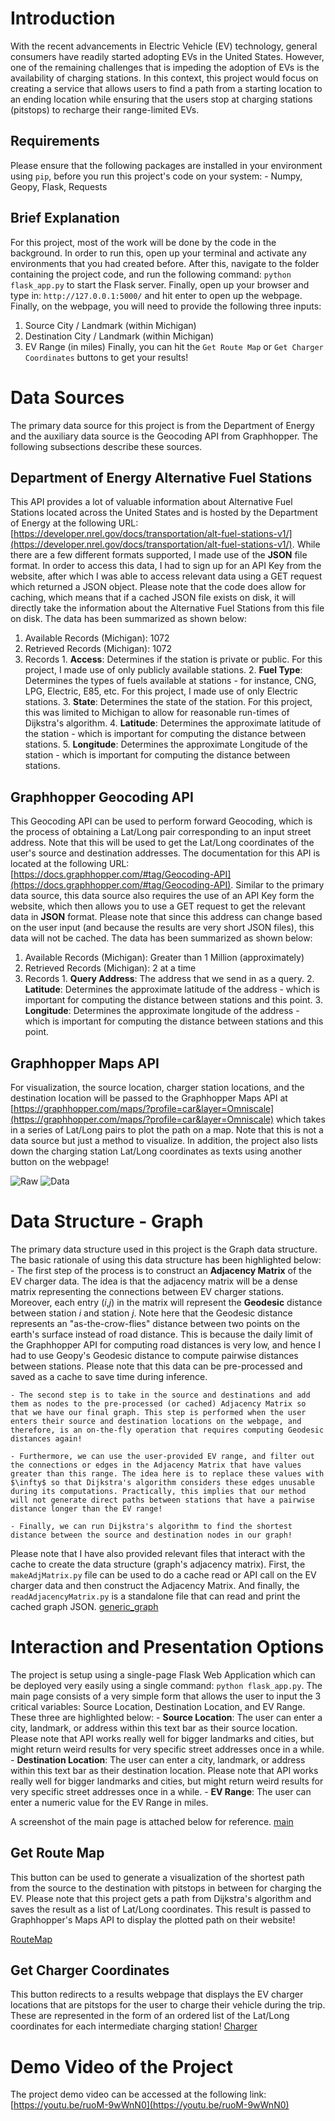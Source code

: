 # Introduction
With the recent advancements in Electric Vehicle (EV) technology, general consumers have readily started adopting EVs in the United States. However, one of the remaining challenges that is impeding the adoption of EVs is the availability of charging stations. In this context, this project would focus on creating a service that allows users to find a path from a starting location to an ending location while ensuring that the users stop at charging stations (pitstops) to recharge their range-limited EVs.

## Requirements
Please ensure that the following packages are installed in your environment using `pip`, before you run this project's code on your system:
    - Numpy, Geopy, Flask, Requests
## Brief Explanation
For this project, most of the work will be done by the code in the background. In order to run this, open up your terminal and activate any environments that you had created before. After this, navigate to the folder containing the project code, and run the following command: `python flask_app.py` to start the Flask server. Finally, open up your browser and type in: `http://127.0.0.1:5000/` and hit enter to open up the webpage. Finally, on the webpage, you will need to provide the following three inputs:
  1. Source City / Landmark (within Michigan)
  2. Destination City / Landmark (within Michigan)
  3. EV Range (in miles)
Finally, you can hit the `Get Route Map` or `Get Charger Coordinates` buttons to get your results!

# Data Sources
The primary data source for this project is from the Department of Energy and the auxiliary data source is the Geocoding API from Graphhopper. The following subsections describe these sources.

## Department of Energy Alternative Fuel Stations
This API provides a lot of valuable information about Alternative Fuel Stations located across the United States and is hosted by the Department of Energy at the following URL: [https://developer.nrel.gov/docs/transportation/alt-fuel-stations-v1/](https://developer.nrel.gov/docs/transportation/alt-fuel-stations-v1/). While there are a few different formats supported, I made use of the **JSON** file format. In order to access this data, I had to sign up for an API Key from the website, after which I was able to access relevant data using a GET request which returned a JSON object. Please note that the code does allow for caching, which means that if a cached JSON file exists on disk, it will directly take the information about the Alternative Fuel Stations from this file on disk. The data has been summarized as shown below:
  1. Available Records (Michigan): 1072
  2. Retrieved Records (Michigan): 1072
  3. Records
    1. **Access**: Determines if the station is private or public. For this project, I made use of only publicly available stations.
    2. **Fuel Type**: Determines the types of fuels available at stations - for instance, CNG, LPG, Electric, E85, etc. For this project, I made use of only Electric stations.
    3. **State**: Determines the state of the station. For this project, this was limited to Michigan to allow for reasonable run-times of Dijkstra's algorithm.
    4. **Latitude**: Determines the approximate latitude of the station - which is important for computing the distance between stations.
    5. **Longitude**: Determines the approximate Longitude of the station - which is important for computing the distance between stations.


## Graphhopper Geocoding API
This Geocoding API can be used to perform forward Geocoding, which is the process of obtaining a Lat/Long pair corresponding to an input street address. Note that this will be used to get the Lat/Long coordinates of the user's source and destination addresses. The documentation for this API is located at the following URL: [https://docs.graphhopper.com/#tag/Geocoding-API](https://docs.graphhopper.com/#tag/Geocoding-API). Similar to the primary data source, this data source also requires the use of an API Key form the website, which then allows you to use a GET request to get the relevant data in **JSON** format. Please note that since this address can change based on the user input (and because the results are very short JSON files), this data will not be cached. The data has been summarized as shown below:
  1. Available Records (Michigan): Greater than 1 Million (approximately)
  2. Retrieved Records (Michigan): 2 at a time
  3. Records
    1. **Query Address**: The address that we send in as a query.
    2. **Latitude**: Determines the approximate latitude of the address - which is important for computing the distance between stations and this point.
    3. **Longitude**: Determines the approximate longitude of the address - which is important for computing the distance between stations and this point.


## Graphhopper Maps API
For visualization, the source location, charger station locations, and the destination location will be passed to the Graphhopper Maps API at [https://graphhopper.com/maps/?profile=car&layer=Omniscale](https://graphhopper.com/maps/?profile=car&layer=Omniscale) which takes in a series of Lat/Long pairs to plot the path on a map. Note that this is not a data source but just a method to visualize. In addition, the project also lists down the charging station Lat/Long coordinates as texts using another button on the webpage!

![Raw](rawData.PNG)
![Data](data_graph.PNG)


# Data Structure - Graph
The primary data structure used in this project is the Graph data structure. The basic rationale of using this data structure has been highlighted below:
    - The first step of the process is to construct an **Adjacency Matrix** of the EV charger data. The idea is that the adjacency matrix will be a dense matrix representing the connections between EV charger stations. Moreover, each entry ($i$,$j$) in the matrix will represent the **Geodesic** distance between station $i$ and station $j$. Note here that the Geodesic distance represents an "as-the-crow-flies" distance between two points on the earth's surface instead of road distance. This is because the daily limit of the Graphhopper API for computing road distances is very low, and hence I had to use Geopy's Geodesic distance to compute pairwise distances between stations. Please note that this data can be pre-processed and saved as a cache to save time during inference.

    - The second step is to take in the source and destinations and add them as nodes to the pre-processed (or cached) Adjacency Matrix so that we have our final graph. This step is performed when the user enters their source and destination locations on the webpage, and therefore, is an on-the-fly operation that requires computing Geodesic distances again!

    - Furthermore, we can use the user-provided EV range, and filter out the connections or edges in the Adjacency Matrix that have values greater than this range. The idea here is to replace these values with $\infty$ so that Dijkstra's algorithm considers these edges unusable during its computations. Practically, this implies that our method will not generate direct paths between stations that have a pairwise distance longer than the EV range!

    - Finally, we can run Dijkstra's algorithm to find the shortest distance between the source and destination nodes in our graph!

Please note that I have also provided relevant files that interact with the cache to create the data structure (graph's adjacency matrix). First, the `makeAdjMatrix.py` file can be used to do a cache read or API call on the EV charger data and then construct the Adjacency Matrix. And finally, the `readAdjacencyMatrix.py` is a standalone file that can read and print the cached graph JSON.
[generic_graph](graph.png)

# Interaction and Presentation Options
The project is setup using a single-page Flask Web Application which can be deployed very easily using a single command: `python flask_app.py`. The main page consists of a very simple form that allows the user to input the 3 critical variables: Source Location, Destination Location, and EV Range. These three are highlighted below:
    - **Source Location**: The user can enter a city, landmark, or address within this text bar as their source location. Please note that API works really well for bigger landmarks and cities, but might return weird results for very specific street addresses once in a while.
    - **Destination Location**: The user can enter a city, landmark, or address within this text bar as their destination location. Please note that API works really well for bigger landmarks and cities, but might return weird results for very specific street addresses once in a while.
    - **EV Range**: The user can enter a numeric value for the EV Range in miles.

A screenshot of the main page is attached below for reference.
[main](CaptureProj.PNG)

## Get Route Map
This button can be used to generate a visualization of the shortest path from the source to the destination with pitstops in between for charging the EV. Please note that this project gets a path from Dijkstra's algorithm and saves the result as a list of Lat/Long coordinates. This result is passed to Graphhopper's Maps API to display the plotted path on their website!

[RouteMap](CaptureProj2.PNG)

## Get Charger Coordinates
This button redirects to a results webpage that displays the EV charger locations that are pitstops for the user to charge their vehicle during the trip. These are represented in the form of an ordered list of the Lat/Long coordinates for each intermediate charging station!
[Charger](CaptureProj3.PNG)

# Demo Video of the Project
The project demo video can be accessed at the following link: [https://youtu.be/ruoM-9wWnN0](https://youtu.be/ruoM-9wWnN0)
